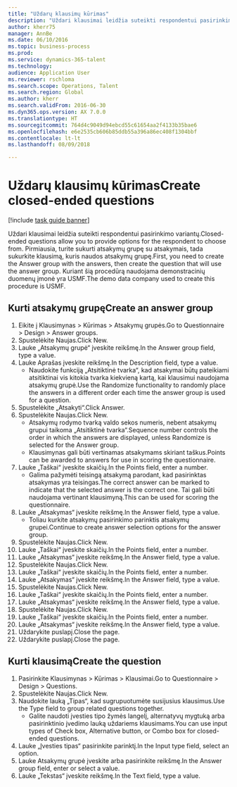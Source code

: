 ```yaml
--- 
title: "Uždarų klausimų kūrimas"
description: "Uždari klausimai leidžia suteikti respondentui pasirinkimo variantų."
author: kherr75
manager: AnnBe
ms.date: 06/10/2016
ms.topic: business-process
ms.prod: 
ms.service: dynamics-365-talent
ms.technology: 
audience: Application User
ms.reviewer: rschloma
ms.search.scope: Operations, Talent
ms.search.region: Global
ms.author: kherr
ms.search.validFrom: 2016-06-30
ms.dyn365.ops.version: AX 7.0.0
ms.translationtype: HT
ms.sourcegitcommit: 764d4c9049d94ebcd55c61654aa2f4133b35bae6
ms.openlocfilehash: e6e2535cb606b85ddb55a396a86ec408f1304bbf
ms.contentlocale: lt-lt
ms.lasthandoff: 08/09/2018

---
```

# <a name="create-closed-ended-questions"></a><span data-ttu-id="427aa-103">Uždarų klausimų kūrimas</span><span class="sxs-lookup"><span data-stu-id="427aa-103">Create closed-ended questions</span></span>

[!include [task guide banner](../../includes/task-guide-banner.md)]

<span data-ttu-id="427aa-104">Uždari klausimai leidžia suteikti respondentui pasirinkimo variantų.</span><span class="sxs-lookup"><span data-stu-id="427aa-104">Closed-ended questions allow you to provide options for the respondent to choose from.</span></span> <span data-ttu-id="427aa-105">Pirmiausia, turite sukurti atsakymų grupę su atsakymais, tada sukurkite klausimą, kuris naudos atsakymų grupę.</span><span class="sxs-lookup"><span data-stu-id="427aa-105">First, you need to create the Answer group with the answers, then create the question that will use the answer group.</span></span> <span data-ttu-id="427aa-106">Kuriant šią procedūrą naudojama demonstracinių duomenų įmonė yra USMF.</span><span class="sxs-lookup"><span data-stu-id="427aa-106">The demo data company used to create this procedure is USMF.</span></span>


## <a name="create-an-answer-group"></a><span data-ttu-id="427aa-107">Kurti atsakymų grupę</span><span class="sxs-lookup"><span data-stu-id="427aa-107">Create an answer group</span></span>
1. <span data-ttu-id="427aa-108">Eikite į Klausimynas > Kūrimas > Atsakymų grupės.</span><span class="sxs-lookup"><span data-stu-id="427aa-108">Go to Questionnaire > Design > Answer groups.</span></span>
2. <span data-ttu-id="427aa-109">Spustelėkite Naujas.</span><span class="sxs-lookup"><span data-stu-id="427aa-109">Click New.</span></span>
3. <span data-ttu-id="427aa-110">Lauke „Atsakymų grupė“ įveskite reikšmę.</span><span class="sxs-lookup"><span data-stu-id="427aa-110">In the Answer group field, type a value.</span></span>
4. <span data-ttu-id="427aa-111">Lauke Aprašas įveskite reikšmę.</span><span class="sxs-lookup"><span data-stu-id="427aa-111">In the Description field, type a value.</span></span>
    * <span data-ttu-id="427aa-112">Naudokite funkciją „Atsitiktinė tvarka“, kad atsakymai būtų pateikiami atsitiktinai vis kitokia tvarka kiekvieną kartą, kai klausimui naudojama atsakymų grupė.</span><span class="sxs-lookup"><span data-stu-id="427aa-112">Use the Randomize functionality to randomly place the answers in a different order each time the answer group is used for a question.</span></span>  
5. <span data-ttu-id="427aa-113">Spustelėkite „Atsakyti“.</span><span class="sxs-lookup"><span data-stu-id="427aa-113">Click Answer.</span></span>
6. <span data-ttu-id="427aa-114">Spustelėkite Naujas.</span><span class="sxs-lookup"><span data-stu-id="427aa-114">Click New.</span></span>
    * <span data-ttu-id="427aa-115">Atsakymų rodymo tvarką valdo sekos numeris, nebent atsakymų grupui taikoma „Atsitiktinė tvarka“.</span><span class="sxs-lookup"><span data-stu-id="427aa-115">Sequence number controls the order in which the answers are displayed, unless Randomize is selected for the Answer group.</span></span>  
    * <span data-ttu-id="427aa-116">Klausimynas gali būti vertinamas atsakymams skiriant taškus.</span><span class="sxs-lookup"><span data-stu-id="427aa-116">Points can be awarded to answers for use in scoring the questionnaire.</span></span>  
7. <span data-ttu-id="427aa-117">Lauke „Taškai“ įveskite skaičių.</span><span class="sxs-lookup"><span data-stu-id="427aa-117">In the Points field, enter a number.</span></span>
    * <span data-ttu-id="427aa-118">Galima pažymėti teisingą atsakymą parodant, kad pasirinktas atsakymas yra teisingas.</span><span class="sxs-lookup"><span data-stu-id="427aa-118">The correct answer can be marked to indicate that the selected answer is the correct one.</span></span> <span data-ttu-id="427aa-119">Tai gali būti naudojama vertinant klausimyną.</span><span class="sxs-lookup"><span data-stu-id="427aa-119">This can be used for scoring the questionnaire.</span></span>  
8. <span data-ttu-id="427aa-120">Lauke „Atsakymas“ įveskite reikšmę.</span><span class="sxs-lookup"><span data-stu-id="427aa-120">In the Answer field, type a value.</span></span>
    * <span data-ttu-id="427aa-121">Toliau kurkite atsakymų pasirinkimo parinktis atsakymų grupei.</span><span class="sxs-lookup"><span data-stu-id="427aa-121">Continue to create answer selection options for the answer group.</span></span>  
9. <span data-ttu-id="427aa-122">Spustelėkite Naujas.</span><span class="sxs-lookup"><span data-stu-id="427aa-122">Click New.</span></span>
10. <span data-ttu-id="427aa-123">Lauke „Taškai“ įveskite skaičių.</span><span class="sxs-lookup"><span data-stu-id="427aa-123">In the Points field, enter a number.</span></span>
11. <span data-ttu-id="427aa-124">Lauke „Atsakymas“ įveskite reikšmę.</span><span class="sxs-lookup"><span data-stu-id="427aa-124">In the Answer field, type a value.</span></span>
12. <span data-ttu-id="427aa-125">Spustelėkite Naujas.</span><span class="sxs-lookup"><span data-stu-id="427aa-125">Click New.</span></span>
13. <span data-ttu-id="427aa-126">Lauke „Taškai“ įveskite skaičių.</span><span class="sxs-lookup"><span data-stu-id="427aa-126">In the Points field, enter a number.</span></span>
14. <span data-ttu-id="427aa-127">Lauke „Atsakymas“ įveskite reikšmę.</span><span class="sxs-lookup"><span data-stu-id="427aa-127">In the Answer field, type a value.</span></span>
15. <span data-ttu-id="427aa-128">Spustelėkite Naujas.</span><span class="sxs-lookup"><span data-stu-id="427aa-128">Click New.</span></span>
16. <span data-ttu-id="427aa-129">Lauke „Taškai“ įveskite skaičių.</span><span class="sxs-lookup"><span data-stu-id="427aa-129">In the Points field, enter a number.</span></span>
17. <span data-ttu-id="427aa-130">Lauke „Atsakymas“ įveskite reikšmę.</span><span class="sxs-lookup"><span data-stu-id="427aa-130">In the Answer field, type a value.</span></span>
18. <span data-ttu-id="427aa-131">Spustelėkite Naujas.</span><span class="sxs-lookup"><span data-stu-id="427aa-131">Click New.</span></span>
19. <span data-ttu-id="427aa-132">Lauke „Taškai“ įveskite skaičių.</span><span class="sxs-lookup"><span data-stu-id="427aa-132">In the Points field, enter a number.</span></span>
20. <span data-ttu-id="427aa-133">Lauke „Atsakymas“ įveskite reikšmę.</span><span class="sxs-lookup"><span data-stu-id="427aa-133">In the Answer field, type a value.</span></span>
21. <span data-ttu-id="427aa-134">Uždarykite puslapį.</span><span class="sxs-lookup"><span data-stu-id="427aa-134">Close the page.</span></span>
22. <span data-ttu-id="427aa-135">Uždarykite puslapį.</span><span class="sxs-lookup"><span data-stu-id="427aa-135">Close the page.</span></span>

## <a name="create-the-question"></a><span data-ttu-id="427aa-136">Kurti klausimą</span><span class="sxs-lookup"><span data-stu-id="427aa-136">Create the question</span></span>
1. <span data-ttu-id="427aa-137">Pasirinkite Klausimynas > Kūrimas > Klausimai.</span><span class="sxs-lookup"><span data-stu-id="427aa-137">Go to Questionnaire > Design > Questions.</span></span>
2. <span data-ttu-id="427aa-138">Spustelėkite Naujas.</span><span class="sxs-lookup"><span data-stu-id="427aa-138">Click New.</span></span>
3. <span data-ttu-id="427aa-139">Naudokite lauką „Tipas“, kad sugrupuotumėte susijusius klausimus.</span><span class="sxs-lookup"><span data-stu-id="427aa-139">Use the Type field to group related questions together.</span></span>
    * <span data-ttu-id="427aa-140">Galite naudoti įvesties tipo žymės langelį, alternatyvų mygtuką arba pasirinktinio įvedimo lauką uždariems klausimams.</span><span class="sxs-lookup"><span data-stu-id="427aa-140">You can use input types of Check box, Alternative button, or Combo box for closed-ended questions.</span></span>  
4. <span data-ttu-id="427aa-141">Lauke „Įvesties tipas“ pasirinkite parinktį.</span><span class="sxs-lookup"><span data-stu-id="427aa-141">In the Input type field, select an option.</span></span>
5. <span data-ttu-id="427aa-142">Lauke Atsakymų grupė įveskite arba pasirinkite reikšmę.</span><span class="sxs-lookup"><span data-stu-id="427aa-142">In the Answer group field, enter or select a value.</span></span>
6. <span data-ttu-id="427aa-143">Lauke „Tekstas“ įveskite reikšmę.</span><span class="sxs-lookup"><span data-stu-id="427aa-143">In the Text field, type a value.</span></span>


